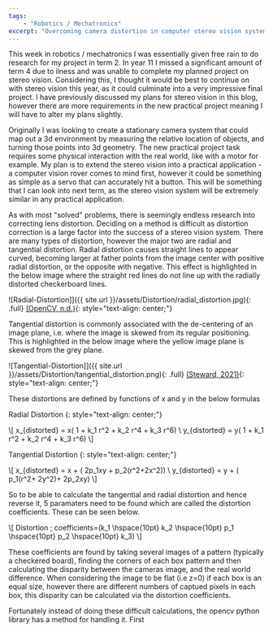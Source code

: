 ```yaml
---
tags: 
    - "Robotics / Mechatronics"
excerpt: "Overcoming camera distortion in computer stereo vision systems."
---
```


This week in robotics / mechatronics I was essentially given free rain to do research for my project in term 2. In year 11 I missed a significant amount of term 4 due to ilness and was unable to complete my planned project on stereo vision. Considering this, I thought it would be best to continue on with stereo vision this year, as it could culminate into a very impressive final project. I have previously discussed my plans for stereo vision in this blog, however there are more requirements in the new practical project meaning I will have to alter my plans slightly.

Originally I was looking to create a stationary camera system that could map out a 3d environment by measuring the relative location of objects, and turning those points into 3d geometry. The new practical project task requires some physical interaction with the real world, like with a motor for example. My plan is to extend the stereo vision into a practical application - a computer vision rover comes to mind first, however it could be something as simple as a servo that can accurately hit a button. This will be something that I can look into next term, as the stereo vision system will be extremely similar in any practical application.

As with most "solved" problems, there is seemingly endless research into correcting lens distortion. Deciding on a method is difficult as distortion correction is a large factor into the success of a stereo vision system. There are many types of distortion, however the major two are radial and tangential distortion. Radial distortion causes straight lines to appear curved, becoming larger at father points from the image center with positive radial distortion, or the opposite with negative. This effect is highlighted in the below image where the straight red lines do not line up with the radially distorted checkerboard lines.

![Radial-Distortion]]({{ site.url }}/assets/Distortion/radial_distortion.jpg){: .full}
[(OpenCV, n.d.)](https://docs.opencv.org/4.x/dc/dbb/tutorial_py_calibration.html){: style="text-align: center;"}

Tangential distortion is commonly associated with the de-centering of an image plane, i.e. where the image is skewed from its regular positioning. This is highlighted in the below image where the yellow image plane is skewed from the grey plane. 

![Tangential-Distortion]]({{ site.url }}/assets/Distortion/tangential_distortion.png){: .full}
[(Steward, 2021)](https://www.tangramvision.com/blog/camera-modeling-exploring-distortion-and-distortion-models-part-i){: style="text-align: center;"}

These distortions are defined by functions of x and y in the below formulas

Radial Distortion
{: style="text-align: center;"}

\\[
x_{distorted} = x( 1 + k_1 r^2 + k_2 r^4 + k_3 r^6) \\ y_{distorted} = y( 1 + k_1 r^2 + k_2 r^4 + k_3 r^6)
\\]

Tangential Distortion
{: style="text-align: center;"}

\\[
x_{distorted} = x + ( 2p_1xy + p_2(r^2+2x^2)) \\ y_{distorted} = y + ( p_1(r^2+ 2y^2)+ 2p_2xy)
\\]

So to be able to calculate the tangential and radial distortion and hence reverse it, 5 paramaters need to be found which are called the distortion coefficients. These can be seen below.

\\[
Distortion \; coefficients=(k_1 \hspace{10pt} k_2 \hspace{10pt} p_1 \hspace{10pt} p_2 \hspace{10pt} k_3)
\\]

These coefficients are found by taking several images of a pattern (typically a checkered board), finding the corners of each box pattern and then calculating the disparity between the cameras image, and the real world difference. When considering the image to be flat (i.e z=0) if each box is an equal size, however there are different numbers of captued pixels in each box, this disparity can be calculated via the distortion coefficients. 

Fortunately instead of doing these difficult calculations, the opencv python library has a method for handling it. First
